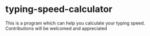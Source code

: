 # typing-speed-calculator
This is a program which can help you calculate your typing speed.
Contributions will be welcomed and appreciated

